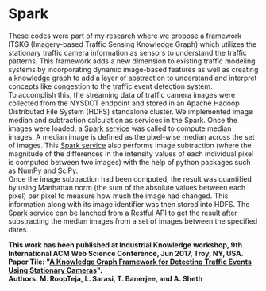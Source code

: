 # Spark

These codes were part of my research where we propose a framework ITSKG (Imagery-based Traffic Sensing Knowledge Graph) which utilizes the stationary traffic camera information as sensors to understand the traffic patterns. This framework adds a new dimension to existing traffic modeling systems by incorporating dynamic image-based features as well as creating a knowledge graph to add a layer of abstraction to understand and interpret concepts like congestion to the traffic event detection system.<br />
To accomplish this, the streaming data of traffic camera images were collected from the NYSDOT endpoint and stored in an Apache Hadoop Distributed File System (HDFS) standalone cluster. We implemented image median and subtraction calculation as services in the Spark. Once the images were loaded, a [Spark service](server.py) was called to compute median images. A median image is defined as the pixel-wise median across the set of images. This [Spark service](server.py) also performs image subtraction (where the magnitude of the differences in the intensity values of each individual pixel is computed between two images) with the help of python packages such as NumPy and SciPy.<br />
Once the image subtraction had been computed, the result was quantified by using Manhattan norm (the sum of the absolute values between each pixel) per pixel to measure how much the image had changed. This information along with its image identifier was then stored into HDFS. The [Spark service](server.py) can be lanched from a [Restful API](Service.java) to get the result after substracting the median images from a set of images between the specified dates.

**This work has been published at Industrial Knowledge workshop, 9th International ACM Web Science Conference, Jun 2017, Troy, NY, USA. <br />
Paper Tile: "[A Knowledge Graph Framework for Detecting Traffic Events Using Stationary Cameras](https://corescholar.libraries.wright.edu/knoesis/1133/)".<br />
Authors: M. RoopTeja, L. Sarasi, T. Banerjee, and A. Sheth**
